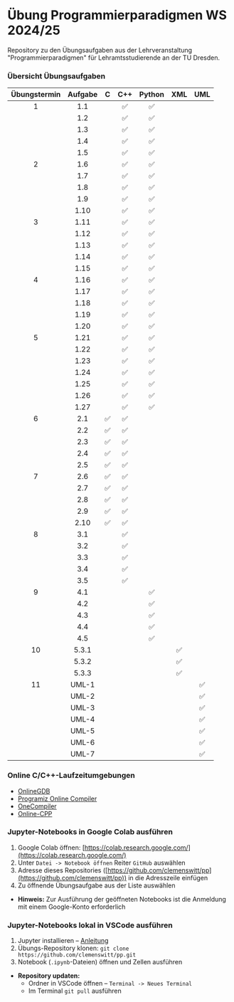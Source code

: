 # Übung Programmierparadigmen WS 2024/25

Repository zu den Übungsaufgaben aus der Lehrveranstaltung "Programmierparadigmen" für Lehramtsstudierende an der TU Dresden.

### Übersicht Übungsaufgaben

| Übungstermin | Aufgabe  |  C   | C++ | Python | XML | UML |
|:------------:|:--------:|:---:|:---:|:------:|:---:|:---:|
|      1       |   1.1    |      |  ✅  |   ✅   |     |     |
|              |   1.2    |      |  ✅  |   ✅   |     |     |
|              |   1.3    |      |  ✅  |   ✅   |     |     |
|              |   1.4    |      |  ✅  |   ✅   |     |     |
|              |   1.5    |      |  ✅  |   ✅   |     |     |
|      2       |   1.6    |      |  ✅  |   ✅   |     |     |
|              |   1.7    |      |  ✅  |   ✅   |     |     |
|              |   1.8    |      |  ✅  |   ✅   |     |     |
|              |   1.9    |      |  ✅  |   ✅   |     |     |
|              |  1.10    |      |  ✅  |   ✅   |     |     |
|      3       |  1.11    |      |  ✅  |   ✅   |     |     |
|              |  1.12    |      |  ✅  |   ✅   |     |     |
|              |  1.13    |      |  ✅  |   ✅   |     |     |
|              |  1.14    |      |  ✅  |   ✅   |     |     |
|              |  1.15    |      |  ✅  |   ✅   |     |     |
|      4       |  1.16    |      |  ✅  |   ✅   |     |     |
|              |  1.17    |      |  ✅  |   ✅   |     |     |
|              |  1.18    |      |  ✅  |   ✅   |     |     |
|              |  1.19    |      |  ✅  |   ✅   |     |     |
|              |  1.20    |      |  ✅  |   ✅   |     |     |
|      5       |  1.21    |      |  ✅  |   ✅   |     |     |
|              |  1.22    |      |  ✅  |   ✅   |     |     |
|              |  1.23    |      |  ✅  |   ✅   |     |     |
|              |  1.24    |      |  ✅  |   ✅   |     |     |
|              |  1.25    |      |  ✅  |   ✅   |     |     |
|              |  1.26    |      |  ✅  |   ✅   |     |     |
|              |  1.27    |      |  ✅  |   ✅   |     |     |
|      6       |   2.1    |  ✅   |  ✅  |        |     |     |
|              |   2.2    |  ✅   |  ✅  |        |     |     |
|              |   2.3    |  ✅   |  ✅  |        |     |     |
|              |   2.4    |  ✅   |  ✅  |        |     |     |
|              |   2.5    |  ✅   |  ✅  |        |     |     |
|      7       |   2.6    |  ✅   |  ✅  |        |     |     |
|              |   2.7    |  ✅   |  ✅  |        |     |     |
|              |   2.8    |  ✅   |  ✅  |        |     |     |
|              |   2.9    |  ✅   |  ✅  |        |     |     |
|              |  2.10    |  ✅   |  ✅  |        |     |     |
|      8       |   3.1    |      |  ✅  |        |     |     |
|              |   3.2    |      |  ✅  |        |     |     |
|              |   3.3    |      |  ✅  |        |     |     |
|              |   3.4    |      |  ✅  |        |     |     |
|              |   3.5    |      |  ✅  |        |     |     |
|      9       |   4.1    |      |      |   ✅   |     |     |
|              |   4.2    |      |      |   ✅   |     |     |
|              |   4.3    |      |      |   ✅   |     |     |
|              |   4.4    |      |      |   ✅   |     |     |
|              |   4.5    |      |      |   ✅   |     |     |
|      10      |  5.3.1   |      |      |        |  ✅  |     |
|              |  5.3.2   |      |      |        |  ✅  |     |
|              |  5.3.3   |      |      |        |  ✅  |     |
|      11      |  UML-1   |      |      |        |     |  ✅  |
|              |  UML-2   |      |      |        |     |  ✅  |
|              |  UML-3   |      |      |        |     |  ✅  |
|              |  UML-4   |      |      |        |     |  ✅  |
|              |  UML-5   |      |      |        |     |  ✅  |
|              |  UML-6   |      |      |        |     |  ✅  |
|              |  UML-7   |      |      |        |     |  ✅  |


### Online C/C++-Laufzeitumgebungen
- [OnlineGDB](https://www.onlinegdb.com/online_c_compiler)
- [Programiz Online Compiler](https://www.programiz.com/cpp-programming/online-compiler)
- [OneCompiler](https://www.onecompiler.com/cpp)
- [Online-CPP](https://www.online-cpp.com/)

### Jupyter-Notebooks in Google Colab ausführen
1. Google Colab öffnen: [https://colab.research.google.com/](https://colab.research.google.com/)
2. Unter `Datei -> Notebook öffnen` Reiter `GitHub` auswählen
3. Adresse dieses Repositories ([https://github.com/clemenswitt/pp](https://github.com/clemenswitt/pp)) in die Adresszeile einfügen
4. Zu öffnende Übungsaufgabe aus der Liste auswählen
- **Hinweis:** Zur Ausführung der geöffneten Notebooks ist die Anmeldung mit einem Google-Konto erforderlich 

### Jupyter-Notebooks lokal in VSCode ausführen
1. Jupyter installieren – [Anleitung](https://www.youtube.com/watch?v=h1sAzPojKMg)
2. Übungs-Repository klonen: `git clone https://github.com/clemenswitt/pp.git`
3. Notebook (`.ipynb`-Dateien) öffnen und Zellen ausführen

- **Repository updaten:**
  - Ordner in VSCode öffnen – `Terminal -> Neues Terminal`
  - Im Terminal `git pull` ausführen